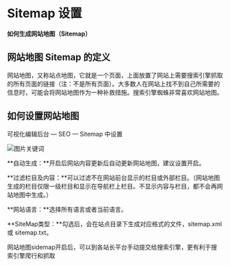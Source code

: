 # Sitemap 设置

**如何生成网站地图（Sitemap）**

## **网站地图 Sitemap 的定义**

网站地图，又称站点地图，它就是一个页面，上面放置了网站上需要搜索引擎抓取的所有页面的链接（注：不是所有页面）。大多数人在网站上找不到自己所需要的信息时，可能会将网站地图作为一种补救措施。搜索引擎蜘蛛非常喜欢网站地图。

## **如何设置网站地图**

可视化编辑后台 — SEO — Sitemap 中设置

![图片关键词](https://help.mituo.cn/jz/upload/201902/1550047660533821.png)

**自动生成：**开启后网站内容更新后自动更新网站地图，建议设置开启。

**过滤栏目及内容：**可以过滤不在网站前台显示的栏目或外部栏目。（网站地图生成的栏目仅限一级栏目和显示在导航栏上栏目。不显示内容与栏目，都不会再网站地图中生成。）

**网站语言：**选择所有语言或者当前语言。

**SiteMap类型：**勾选后，会在站点目录下生成对应格式的文件，sitemap.xml 或 sitemap.txt。

网站地图sidemap开启后，可以到各站长平台手动提交给搜索引擎，更有利于搜索引擎爬行和抓取